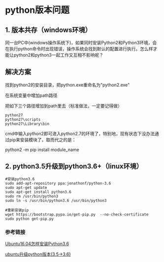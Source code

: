 # python版本问题

## 1. 版本共存（windows环境）

同一台PC中(windows操作系统下)，如果同时安装Python2和Python3环境，会在执行python命令时出现错误，操作系统会找到默认的配置进行执行。怎么样才能让python2和python3一起工作又互相不影响呢？

## 解决方案

找到python2的安装目录，把python.exe重命名为"python2.exe"

在系统变量中增加path路径

把如下三个路径增加到path里去（标准做法，一定要记得做）

```
python27
python27\scripts
python27\Library\bin
```

cmd中输入python2即可进入python2.7的环境了，特别地，现有状态下没办法通过pip来安装模块了，取而代之的是：

python2 -m pip install module_name

## 2. python3.5升级到python3.6+（linux环境）

```
#安装python3.6
sudo add-apt-repository ppa:jonathonf/python-3.6
sudo apt-get update
sudo apt-get install python3.6
sudo rm /usr/bin/python3
sudo ln -s /usr/bin/python3.6 /usr/bin/python3

#重新安装pip
wget https://bootstrap.pypa.io/get-pip.py  --no-check-certificate
sudo python get-pip.py
```

### 参考链接

[Ubuntu16.04怎样安装Python3.6](https://www.cnblogs.com/yjlch1016/p/8641910.html)

[ubuntu升级python版本(3.5->3.6)](https://blog.csdn.net/u013749068/article/details/84102749)